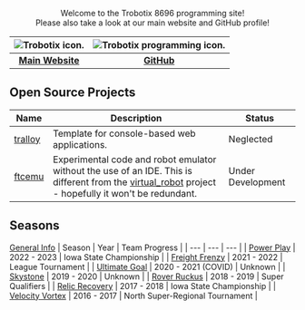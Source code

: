<p align="center">Welcome to the Trobotix 8696 programming site!<br>Please also take a look at our main website and GitHub profile!</p>

| <image src="Trobotix.png" alt="Trobotix icon." style="max-width: 100%; border: none; box-shadow: none;" /> | <image src="favicon.png" alt="Trobotix programming icon." style="max-width: 100%; border: none; box-shadow: none;" /> |
| :---: | :---: |
| [**Main Website**](https://sites.google.com/view/trobotix/home) | [**GitHub**](https://github.com/8696-Trobotix) |
## Open Source Projects
| Name | Description | Status |
| --- | --- | --- |
| [tralloy](https://github.com/8696-Trobotix/tralloy) | Template for console-based web applications. | Neglected |
| [ftcemu](https://github.com/8696-Trobotix/ftcemu) | Experimental code and robot emulator without the use of an IDE. This is different from the [virtual_robot](https://github.com/Beta8397/virtual_robot) project - hopefully it won't be redundant. | Under Development |
## Seasons
[General Info](seasons/index.md)
| Season | Year | Team Progress |
| --- | --- | --- |
| [Power Play](seasons/PowerPlay.md) | 2022 - 2023 | Iowa State Championship |
| [Freight Frenzy](seasons/FreightFrenzy.md) | 2021 - 2022 | League Tournament |
| [Ultimate Goal](seasons/UltimateGoal.md) | 2020 - 2021 (COVID) | Unknown |
| [Skystone](seasons/Skystone.md) | 2019 - 2020 | Unknown |
| [Rover Ruckus](seasons/RoverRuckus.md) | 2018 - 2019 | Super Qualifiers |
| [Relic Recovery](seasons/RelicRecovery.md) | 2017 - 2018 | Iowa State Championship |
| [Velocity Vortex](seasons/VelocityVortex.md) | 2016 - 2017 | North Super-Regional Tournament |
